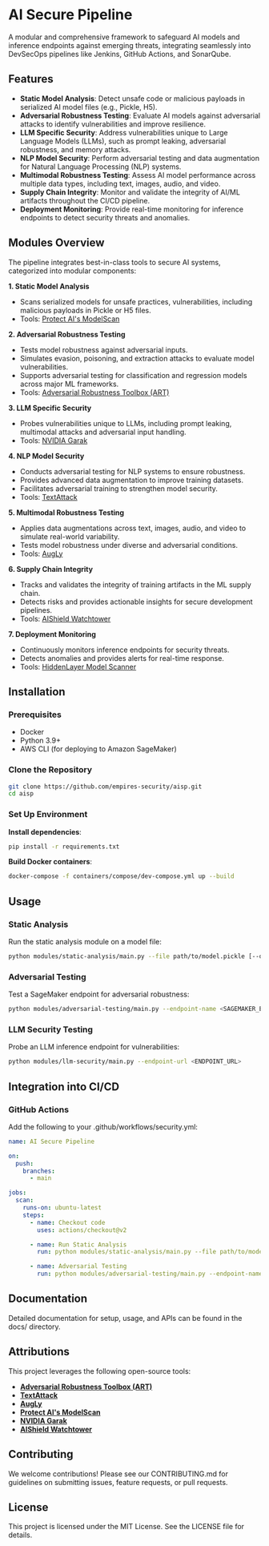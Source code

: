 # AI Secure Pipeline

A modular and comprehensive framework to safeguard AI models and inference endpoints against emerging threats, integrating seamlessly into DevSecOps pipelines like Jenkins, GitHub Actions, and SonarQube. 

## Features
- **Static Model Analysis**: Detect unsafe code or malicious payloads in serialized AI model files (e.g., Pickle, H5).
- **Adversarial Robustness Testing**: Evaluate AI models against adversarial attacks to identify vulnerabilities and improve resilience.
- **LLM Specific Security**: Address vulnerabilities unique to Large Language Models (LLMs), such as prompt leaking, adversarial robustness, and memory attacks.
- **NLP Model Security**: Perform adversarial testing and data augmentation for Natural Language Processing (NLP) systems.
- **Multimodal Robustness Testing**: Assess AI model performance across multiple data types, including text, images, audio, and video.
- **Supply Chain Integrity**: Monitor and validate the integrity of AI/ML artifacts throughout the CI/CD pipeline.
- **Deployment Monitoring**: Provide real-time monitoring for inference endpoints to detect security threats and anomalies.

## Modules Overview

The pipeline integrates best-in-class tools to secure AI systems, categorized into modular components:

**1. Static Model Analysis**
  - Scans serialized models for unsafe practices, vulnerabilities, including malicious payloads in Pickle or H5 files.
  - Tools: [Protect AI's ModelScan](https://github.com/protectai/modelscan)

**2. Adversarial Robustness Testing**
  - Tests model robustness against adversarial inputs.
  - Simulates evasion, poisoning, and extraction attacks to evaluate model vulnerabilities.
  - Supports adversarial testing for classification and regression models across major ML frameworks.
  - Tools: [Adversarial Robustness Toolbox (ART)](https://github.com/Trusted-AI/adversarial-robustness-toolbox)

**3. LLM Specific Security**
  - Probes vulnerabilities unique to LLMs, including prompt leaking, multimodal attacks and adversarial input handling.
  - Tools: [NVIDIA Garak](https://github.com/NVIDIA/garak)

**4. NLP Model Security**
  - Conducts adversarial testing for NLP systems to ensure robustness.
  - Provides advanced data augmentation to improve training datasets.
  - Facilitates adversarial training to strengthen model security.
  - Tools: [TextAttack](https://github.com/QData/TextAttack)

**5. Multimodal Robustness Testing**
  - Applies data augmentations across text, images, audio, and video to simulate real-world variability.
  - Tests model robustness under diverse and adversarial conditions.
  - Tools: [AugLy](https://github.com/facebookresearch/AugLy)

**6. Supply Chain Integrity**
  - Tracks and validates the integrity of training artifacts in the ML supply chain.
  - Detects risks and provides actionable insights for secure development pipelines.
  - Tools: [AIShield Watchtower](https://github.com/bosch-aisecurity-aishield/watchtower)

**7. Deployment Monitoring**
  - Continuously monitors inference endpoints for security threats.
  - Detects anomalies and provides alerts for real-time response.
  - Tools: [HiddenLayer Model Scanner](https://hiddenlayer.com/model-scanner/)

## Installation

### Prerequisites
- Docker
- Python 3.9+
- AWS CLI (for deploying to Amazon SageMaker)

### Clone the Repository
```bash
git clone https://github.com/empires-security/aisp.git
cd aisp
```

### Set Up Environment
**Install dependencies**:
```bash
pip install -r requirements.txt
```

**Build Docker containers**:
```bash
docker-compose -f containers/compose/dev-compose.yml up --build
```

## Usage

### Static Analysis
Run the static analysis module on a model file:
```bash
python modules/static-analysis/main.py --file path/to/model.pickle [--output json|text]
```

### Adversarial Testing
Test a SageMaker endpoint for adversarial robustness:
```bash
python modules/adversarial-testing/main.py --endpoint-name <SAGEMAKER_ENDPOINT_NAME>
```

### LLM Security Testing
Probe an LLM inference endpoint for vulnerabilities:
```bash
python modules/llm-security/main.py --endpoint-url <ENDPOINT_URL>
```

## Integration into CI/CD

### GitHub Actions

Add the following to your .github/workflows/security.yml:
```yaml
name: AI Secure Pipeline

on:
  push:
    branches:
      - main

jobs:
  scan:
    runs-on: ubuntu-latest
    steps:
      - name: Checkout code
        uses: actions/checkout@v2

      - name: Run Static Analysis
        run: python modules/static-analysis/main.py --file path/to/model.pickle

      - name: Adversarial Testing
        run: python modules/adversarial-testing/main.py --endpoint-name <SAGEMAKER_ENDPOINT_NAME>
```

## Documentation
Detailed documentation for setup, usage, and APIs can be found in the docs/ directory.

## Attributions

This project leverages the following open-source tools:
- **[Adversarial Robustness Toolbox (ART)](https://github.com/Trusted-AI/adversarial-robustness-toolbox)**
- **[TextAttack](https://github.com/QData/TextAttack)**
- **[AugLy](https://github.com/facebookresearch/AugLy)**
- **[Protect AI's ModelScan](https://github.com/protectai/modelscan)**
- **[NVIDIA Garak](https://github.com/NVIDIA/garak)**
- **[AIShield Watchtower](https://github.com/bosch-aisecurity-aishield/watchtower)**

## Contributing
We welcome contributions! Please see our CONTRIBUTING.md for guidelines on submitting issues, feature requests, or pull requests.

## License
This project is licensed under the MIT License. See the LICENSE file for details.

